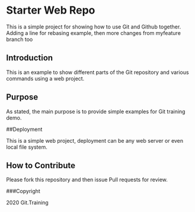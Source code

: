 # Starter Web Repo

This is a simple project for showing how to use Git and Github together. Adding a line for rebasing example, then more changes from myfeature branch too

## Introduction

This is an example to show different parts of the Git repository and various commands using a web project.

## Purpose

As stated, the main purpose is to provide simple examples for Git training demo.

##Deployment

This is a simple web project, deployment can be any web server or even local file system.

## How to Contribute

Please fork this repository and then issue Pull requests for review. 

###Copyright 

2020 Git.Training